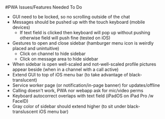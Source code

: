 #PWA Issues/Features Needed To Do

- GUI need to be locked, so no scrolling outside of the chat
- Messages should be pushed up with the touch keyboard (mobile devices)
	- If text field is clicked then keyboard will pop up without pushing otherwise field will push fine (tested on iOS)
- Gestures to open and close sidebar (hamburger menu icon is weirdly placed and unintuitive)
	- Click on channel to hide sidebar
	- Click on message area to hide sidebar
- When sidebar is open well-scaled and not-well-scaled profile pictures appear beside (when in a channel with a call active)
- Extend GUI to top of iOS menu bar (to take advantage of black-translucent)
- Service worker page (or notification/in-page banner) for updates/offline
- Calling doesn't work, PWA nor webapp ask for mic/video perms
- Keyboard autocorrect overlaps with text field (iPadOS on iPad Pro /w FaceID)
- Gray color of sidebar should extend higher (to sit under black-transluscent iOS menu bar)